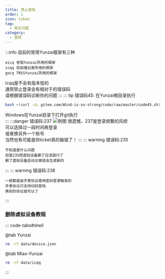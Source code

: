 ```yaml
---
title: 禁止登陆
order: 1
icon: token
tag:
  - 常见问题
category:
  - 登陆
---
```


:::info
目前的常用Yunzai框架有三种

```
oicq 老版Yunzai所用的框架
icqq 目前喵云崽所用的框架
gocq TRSSYunzai所用的框架
```

icqq是不会有版本低的  
通常禁止登录会有相对于的错误码  
请根据错误码诊断你的问题
:::
::: tip 错误码45:
在Yunzai根目录执行

```bash
bash <(curl -sL gitee.com/Wind-is-so-strong/code/raw/master/code45.sh)
```

Windows在Yunzai目录下打开git执行  
:::
:::danger 错误码:237
![例图](/img/237.jpg)
很遗憾，237是登录频繁的风控  
可以选择过一段时间再登录  
或者换另外一个账号  
当然也有可能是你ticket真的输错了！
:::
::: warning 错误码:235

```
不知道是什么问题
但是235把虚拟设备删了应该就行了
删了虚拟设备启动云崽就会生成新的
```

:::
::: warning 错误码:238

```
一般都是由手表协议使用密码登录触发的
手表协议只支持扫码登陆
换别的协议就可以了
```

:::

### 删除虚拟设备教程

::: code-tabs#shell

@tab Yunzai

```bash
rm -rf data/device.json
```

@tab Miao-Yunzai

```bash
rm -rf data/icqq
```

:::
